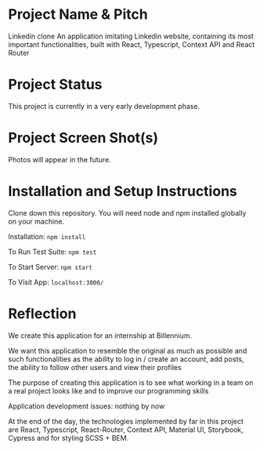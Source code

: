 # Project Name & Pitch

Linkedin clone 
An application imitating Linkedin website, containing its most important functionalities, built with React, Typescript, Context API and React Router

# Project Status

This project is currently in a very early development phase.

# Project Screen Shot(s)

Photos will appear in the future.

# Installation and Setup Instructions
    
Clone down this repository. You will need node and npm installed globally on your machine.

Installation:
`npm install`

To Run Test Suite:
`npm test`

To Start Server:
`npm start`

To Visit App:
`localhost:3000/`

# Reflection

We create this application for an internship at Billennium.

We want this application to resemble the original as much as possible and such functionalities as the ability to log in / create an account, add posts, the ability to follow other users and view their profiles

The purpose of creating this application is to see what working in a team on a real project looks like and to improve our programming skills

Application development issues: nothing by now

At the end of the day, the technologies implemented by far in this project are React, Typescript, React-Router, Context API, Material UI, Storybook, Cypress and for styling SCSS + BEM. 
